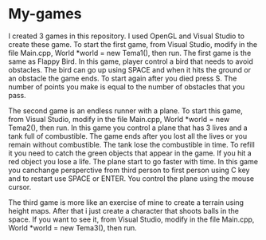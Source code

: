 # My-games
  I created 3 games in this repository.
  I used OpenGL and Visual Studio to create these game. To start the first game, from Visual Studio, modify in the file Main.cpp, 
World *world = new Tema1(), then run. The first game is the same as Flappy Bird. In this game, player control a bird that needs to avoid 
obstacles. The bird can go up using SPACE and when it hits the ground or an obstacle the game ends. To start again after you died press S.
The number of points you make is equal to the number of obstacles that you pass.

  The second game is an endless runner with a plane. To start this game, from Visual Studio, modify in the file Main.cpp, 
World *world = new Tema2(), then run. In this game you control a plane that has 3 lives and a tank full of combustible. The game ends after you lost all the lives or you remain without combustible. The tank lose the combustible in time. To refill it you need to catch the green objects that appear in the game. If you hit a red object you lose a life. The plane start to go faster with time. In this game you canchange persperctive from third person to first person using C key and to restart use SPACE or ENTER. You control the plane using the mouse cursor.

  The third game is more like an exercise of mine to create a terrain using height maps. After that i just create a character that shoots 
balls in the space. If you want to see it,  from Visual Studio, modify in the file Main.cpp, World *world = new Tema3(), then run.
